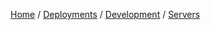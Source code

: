 [Home](index.md) / 
[Deployments](deployments.md) / 
[Development](development.md) / 
[Servers](servers.md) 
